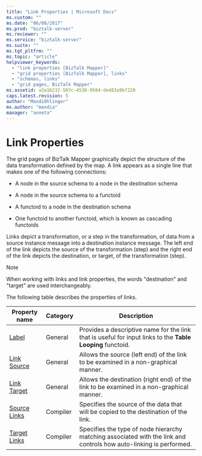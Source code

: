 ```yaml
---
title: "Link Properties | Microsoft Docs"
ms.custom: ""
ms.date: "06/08/2017"
ms.prod: "biztalk-server"
ms.reviewer: ""
ms.service: "biztalk-server"
ms.suite: ""
ms.tgt_pltfrm: ""
ms.topic: "article"
helpviewer_keywords: 
  - "link properties [BizTalk Mapper]"
  - "grid properties [BizTalk Mapper], links"
  - "schemas, links"
  - "grid pages, BizTalk Mapper"
ms.assetid: a3a16232-507c-4536-9584-de483a9bf220
caps.latest.revision: 5
author: "MandiOhlinger"
ms.author: "mandia"
manager: "anneta"
---
```

# Link Properties
The grid pages of BizTalk Mapper graphically depict the structure of the data transformation defined by the map. A link appears as a single line that makes one of the following connections:  
  
-   A node in the source schema to a node in the destination schema  
  
-   A node in the source schema to a functoid  
  
-   A functoid to a node in the destination schema  
  
-   One functoid to another functoid, which is known as cascading functoids  
  
 Links depict a transformation, or a step in the transformation, of data from a source instance message into a destination instance message. The left end of the link depicts the source of the transformation (step) and the right end of the link depicts the destination, or target, of the transformation (step).  
  
> [!NOTE]
>  When working with links and link properties, the words "destination" and "target" are used interchangeably.  
  
 The following table describes the properties of links.  
  
|Property name|Category|Description|  
|-------------------|--------------|-----------------|  
|[Label](../core/label-link-property.md)|General|Provides a descriptive name for the link that is useful for input links to the **Table Looping** functoid.|  
|[Link Source](../core/link-source-link-property.md)|General|Allows the source (left end) of the link to be examined in a non-graphical manner.|  
|[Link Target](../core/link-target-link-property.md)|General|Allows the destination (right end) of the link to be examined in a non-graphical manner.|  
|[Source Links](../core/source-links-link-property.md)|Compiler|Specifies the source of the data that will be copied to the destination of the link.|  
|[Target Links](../core/target-links-link-property.md)|Compiler|Specifies the type of node hierarchy matching associated with the link and controls how auto-linking is performed.|
